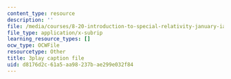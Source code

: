```yaml
---
content_type: resource
description: ''
file: /media/courses/8-20-introduction-to-special-relativity-january-iap-2021/d8176d2c61a5aa98237bae299e032f84_eF38136N_4c.srt
file_type: application/x-subrip
learning_resource_types: []
ocw_type: OCWFile
resourcetype: Other
title: 3play caption file
uid: d8176d2c-61a5-aa98-237b-ae299e032f84
---
```

